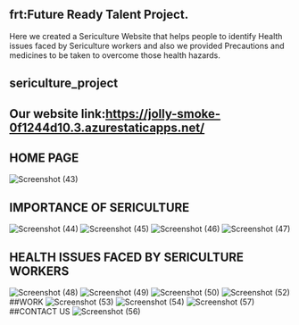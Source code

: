 ## frt:Future Ready Talent Project.
Here we created a Sericulture Website that helps people to identify Health issues faced by Sericulture workers and also we provided Precautions and medicines to be taken to overcome those health hazards.
## sericulture_project
## Our website link:https://jolly-smoke-0f1244d10.3.azurestaticapps.net/
## HOME PAGE
![Screenshot (43)](https://github.com/20A31A0581/sericulture_project/assets/110161481/84e73026-621f-46fa-bd5b-c4712c8578d2)
## IMPORTANCE OF SERICULTURE
![Screenshot (44)](https://github.com/20A31A0581/sericulture_project/assets/110161481/1e7c2a6d-ce43-480f-85c1-2b680a9ac9ab)
![Screenshot (45)](https://github.com/20A31A0581/sericulture_project/assets/110161481/dce4fc2f-b741-41df-b541-5f6c5b303b13)
![Screenshot (46)](https://github.com/20A31A0581/sericulture_project/assets/110161481/c0cbf578-b189-442e-8cad-f6ee371b644a)
![Screenshot (47)](https://github.com/20A31A0581/sericulture_project/assets/110161481/90a13800-d803-4757-941b-61a9e9955aa2)
## HEALTH ISSUES FACED BY SERICULTURE WORKERS
![Screenshot (48)](https://github.com/20A31A0581/sericulture_project/assets/110161481/69032195-292b-4192-90f6-10a68b54faca)
![Screenshot (49)](https://github.com/20A31A0581/sericulture_project/assets/110161481/a75301a4-59e0-4736-8390-9b48bc31e09c)
![Screenshot (50)](https://github.com/20A31A0581/sericulture_project/assets/110161481/d6b1ac76-f973-4f01-90cd-99273327fd98)
![Screenshot (52)](https://github.com/20A31A0581/sericulture_project/assets/110161481/330b5540-98f0-4b17-9b05-1ed555ac20aa)
##WORK
![Screenshot (53)](https://github.com/20A31A0581/sericulture_project/assets/110161481/d0d6d965-1c27-4221-9f64-ac2bbc371684)
![Screenshot (54)](https://github.com/20A31A0581/sericulture_project/assets/110161481/6d864d03-3a97-4958-813f-f6fcb6e7118e)
![Screenshot (57)](https://github.com/20A31A0581/sericulture_project/assets/110161481/d1acec7b-e237-4dbb-8da2-a708a9a9fa64)
##CONTACT US
![Screenshot (56)](https://github.com/20A31A0581/sericulture_project/assets/110161481/1356357d-2218-4043-9439-e5563064d1b1)



